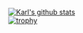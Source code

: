  
[![Karl's github stats](https://github-readme-stats.vercel.app/api?username=jae637&show_icons=true&theme=radical)](https://github.com/anuraghazra/github-readme-stats)
<br>
[![trophy](https://github-profile-trophy.vercel.app/?username=jae637&theme=onedark)](https://github.com/ryo-ma/github-profile-trophy)
